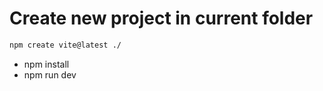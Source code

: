 
# Create new project in current folder
```bash
npm create vite@latest ./
```

* npm install
* npm run dev

